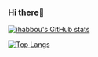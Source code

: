 ### Hi there🦉
[![ihabbou's GitHub stats](https://github-readme-stats.vercel.app/api?username=ihabbou&hide=contribs,prs&show_icons=true&count_private=true&theme=midnight-purple)](https://github.com/ihabbou)

[![Top Langs](https://github-readme-stats.vercel.app/api/top-langs/?username=ihabbou&theme=midnight-purple)](https://github.com/ihabbou)

<!--
**ihabbou/ihabbou** is a ✨ _special_ ✨ repository because its `README.md` (this file) appears on your GitHub profile.

Here are some ideas to get you started:
https://www.youtube.com/watch?v=ECuqb5Tv9qI
https://github.com/anuraghazra/github-readme-stats

- 🔭 I’m currently working on ...
- 🌱 I’m currently learning ...
- 👯 I’m looking to collaborate on ...
- 🤔 I’m looking for help with ...
- 💬 Ask me about ...
- 📫 How to reach me: ...
- ⚡ Fun fact: ...
-->
